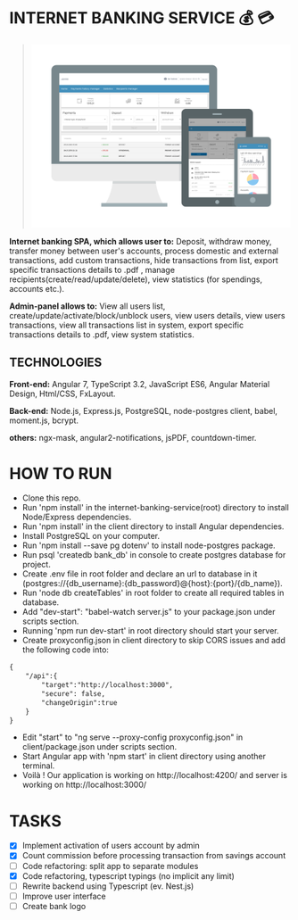 # INTERNET BANKING SERVICE :moneybag: :credit_card:

>![responsive web app](https://github.com/grynyk/internet-banking-service/blob/master/client/src/assets/1.png)

**Internet banking SPA, which allows user to:** 
Deposit, withdraw money, transfer money between user's accounts, process domestic and external transactions, add custom transactions, hide transactions from list, export specific transactions details to .pdf , manage recipients(create/read/update/delete), view statistics (for spendings, accounts etc.).

**Admin-panel allows to:**
View all users list, create/update/activate/block/unblock users, view users details, view users transactions, view all transactions list in system, export specific transactions details to .pdf, view system statistics.

## TECHNOLOGIES

**Front-end:** Angular 7, TypeScript 3.2, JavaScript ES6, Angular Material Design, Html/CSS, FxLayout.

**Back-end:** Node.js, Express.js, PostgreSQL, node-postgres client, babel, moment.js, bcrypt.

**others:** ngx-mask, angular2-notifications, jsPDF, countdown-timer.

# HOW TO RUN
- Clone this repo.
- Run 'npm install' in the internet-banking-service(root) directory to install Node/Express dependencies.
- Run 'npm install' in the client directory to install Angular dependencies.
- Install PostgreSQL on your computer.
- Run 'npm install --save pg dotenv' to install node-postgres package.
- Run psql 'createdb bank_db' in console to create postgres database for project.
- Create .env file in root folder and declare an url to database in it (postgres://{db_username}:{db_password}@{host}:{port}/{db_name}).
- Run 'node db createTables' in root folder to create all required tables in database.
- Add "dev-start": "babel-watch server.js" to your package.json under scripts section.
- Running 'npm run dev-start' in root directory should start your server.
- Create proxyconfig.json in client directory to skip CORS issues and add the following code into:
```
{
    "/api":{
        "target":"http://localhost:3000",
        "secure": false,
        "changeOrigin":true
    }
}
```
- Edit "start" to "ng serve --proxy-config proxyconfig.json" in client/package.json under scripts section.
- Start Angular app with 'npm start' in client directory using another terminal.
- Voilà ! Our application is working on http://localhost:4200/ and server is working on http://localhost:3000/

# TASKS
- [x] Implement activation of users account by admin
- [x] Count commission before processing transaction from savings account
- [ ] Code refactoring: split app to separate modules
- [x] Code refactoring, typescript typings (no implicit any limit)
- [ ] Rewrite backend using Typescript (ev. Nest.js)
- [ ] Improve user interface
- [ ] Create bank logo
